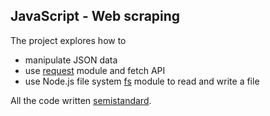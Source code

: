 ## JavaScript - Web scraping
The project explores how to
- manipulate JSON data
- use [request](https://github.com/request/request) module and fetch API
- use Node.js file system [fs](https://nodejs.org/api/fs.html) module to read and write a file

All the code written [semistandard](https://standardjs.com/rules.html).


